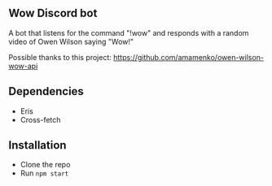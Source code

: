 ## Wow Discord bot

A bot that listens for the command "!wow" and responds with a random video of Owen Wilson saying "Wow!"

Possible thanks to this project: https://github.com/amamenko/owen-wilson-wow-api

## Dependencies

* Eris
* Cross-fetch

## Installation

* Clone the repo
* Run `npm start` 
